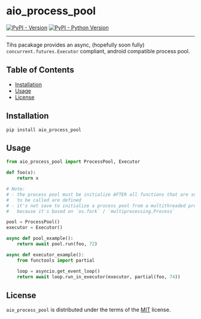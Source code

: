 # aio_process_pool

[![PyPI - Version](https://img.shields.io/pypi/v/aio_process_pool.svg)](https://pypi.org/project/aio_process_pool)
[![PyPI - Python Version](https://img.shields.io/pypi/pyversions/aio_process_pool.svg)](https://pypi.org/project/aio_process_pool)

-----

Tihs pacakage provides an async, (hopefully soon fully) `concurrent.futures.Executor` compliant, android compatible process pool.

## Table of Contents

- [Installation](#installation)
- [Usage](#usage)
- [License](#license)

## Installation

```console
pip install aio_process_pool
```

## Usage

```python
from aio_process_pool import ProcessPool, Executor

def foo(x):
    return x

# Note:
# - the process pool must be initialize AFTER all functions that are supposed
#   to be called are defined
# - it's not save to initialize a process pool from a multithreaded process
#   because it's based on `os.fork` / `multiprocessing.Process`

pool = ProcessPool()
executor = Executor()

async def pool_example():
    return await pool.run(foo, 72)

async def executor_example():
    from functools import partial

    loop = asyncio.get_event_loop()
    return await loop.run_in_executor(executor, partial(foo, 74))
```

## License

`aio_process_pool` is distributed under the terms of the [MIT](https://spdx.org/licenses/MIT.html) license.
